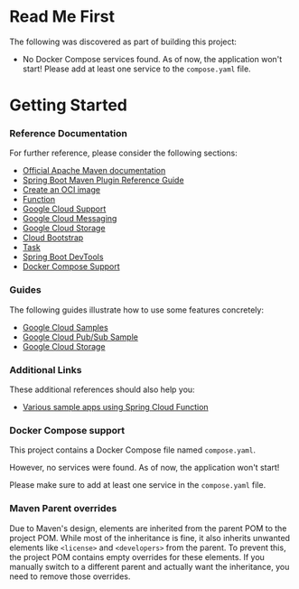 # Read Me First
The following was discovered as part of building this project:

* No Docker Compose services found. As of now, the application won't start! Please add at least one service to the `compose.yaml` file.

# Getting Started

### Reference Documentation
For further reference, please consider the following sections:

* [Official Apache Maven documentation](https://maven.apache.org/guides/index.html)
* [Spring Boot Maven Plugin Reference Guide](https://docs.spring.io/spring-boot/3.4.6-SNAPSHOT/maven-plugin)
* [Create an OCI image](https://docs.spring.io/spring-boot/3.4.6-SNAPSHOT/maven-plugin/build-image.html)
* [Function](https://docs.spring.io/spring-cloud-function/reference/)
* [Google Cloud Support](https://googlecloudplatform.github.io/spring-cloud-gcp/reference/html/index.html)
* [Google Cloud Messaging](https://googlecloudplatform.github.io/spring-cloud-gcp/reference/html/index.html#cloud-pubsub)
* [Google Cloud Storage](https://googlecloudplatform.github.io/spring-cloud-gcp/reference/html/index.html#cloud-storage)
* [Cloud Bootstrap](https://docs.spring.io/spring-cloud-commons/reference/spring-cloud-commons/application-context-services.html)
* [Task](https://docs.spring.io/spring-cloud-task/reference/)
* [Spring Boot DevTools](https://docs.spring.io/spring-boot/3.4.6-SNAPSHOT/reference/using/devtools.html)
* [Docker Compose Support](https://docs.spring.io/spring-boot/3.4.6-SNAPSHOT/reference/features/dev-services.html#features.dev-services.docker-compose)

### Guides
The following guides illustrate how to use some features concretely:

* [Google Cloud Samples](https://github.com/GoogleCloudPlatform/spring-cloud-gcp/tree/main/spring-cloud-gcp-samples)
* [Google Cloud Pub/Sub Sample](https://github.com/GoogleCloudPlatform/spring-cloud-gcp/tree/main/spring-cloud-gcp-samples/spring-cloud-gcp-pubsub-sample)
* [Google Cloud Storage](https://github.com/GoogleCloudPlatform/spring-cloud-gcp/tree/main/spring-cloud-gcp-samples/spring-cloud-gcp-storage-resource-sample)

### Additional Links
These additional references should also help you:

* [Various sample apps using Spring Cloud Function](https://github.com/spring-cloud/spring-cloud-function/tree/main/spring-cloud-function-samples)

### Docker Compose support
This project contains a Docker Compose file named `compose.yaml`.

However, no services were found. As of now, the application won't start!

Please make sure to add at least one service in the `compose.yaml` file.

### Maven Parent overrides

Due to Maven's design, elements are inherited from the parent POM to the project POM.
While most of the inheritance is fine, it also inherits unwanted elements like `<license>` and `<developers>` from the parent.
To prevent this, the project POM contains empty overrides for these elements.
If you manually switch to a different parent and actually want the inheritance, you need to remove those overrides.


